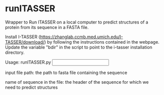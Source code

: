 # runITASSER
Wrapper to Run ITASSER on a local computer to predict structures of a protein from its sequence in a FASTA file.

Install I-TASSER (https://zhanglab.ccmb.med.umich.edu/I-TASSER/download/) by following the instructions contained in the webpage. Update the variable "bdir" in the script to point to the i-tasser installation directory.

Usage: runITASSER.py <input file path> <name of sequence in the file>
  
 input file path: the path to fasta file containing the sequence
 
 name of sequence in the file: the header of the sequence for which we need to predict structures
